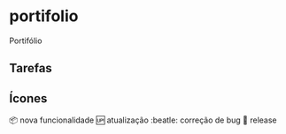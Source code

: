# portifolio

Portifólio

## Tarefas


## Ícones

:package: nova funcionalidade
:up: atualização
:beatle: correção de bug
:checkered_flag: release

